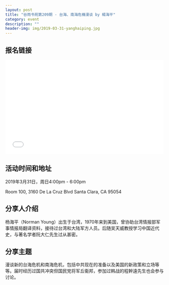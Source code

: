 ```yaml
---
layout: post
title: "谷雨书苑第209期 - 台海、南海危機漫谈 by 楊海平"
category: event
description: ""
header-img: img/2019-03-31-yanghaiping.jpg
---
```


## 报名链接
<div style="width:100%; text-align:left;" ><iframe src="//eventbrite.com/tickets-external?eid=59310128190&ref=etckt" frameborder="0" height="300" width="100%" vspace="0" hspace="0" marginheight="5" marginwidth="5" scrolling="auto" allowtransparency="true"></iframe></div>

## 活动时间和地址
2019年3月31日，周日4:00pm - 6:00pm

Room 100, 3160 De La Cruz Blvd Santa Clara, CA 95054


## 分享人介绍
杨海平（Norman Young）出生于台湾，1970年来到美国，曾协助台湾情报部军事情报局翻译资料，接待过台湾和大陆军方人员。后随吴天威教授学习中国近代史，与著名学者阮大仁先生过从甚密。

## 分享主题
漫谈新的台海危机和南海危机，包括中共现在的准备以及美国的新政策和立场等等。届时经历过国共冲突但国民党将军丘衞邦，参加过韩战的程幹遠先生也会参与讨论。

